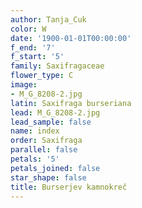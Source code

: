 ```yaml
---
author: Tanja_Cuk
color: W
date: '1900-01-01T00:00:00'
f_end: '7'
f_start: '5'
family: Saxifragaceae
flower_type: C
image:
- M_G_8208-2.jpg
latin: Saxifraga burseriana
lead: M_G_8208-2.jpg
lead_sample: false
name: index
order: Saxifraga
parallel: false
petals: '5'
petals_joined: false
star_shape: false
title: Burserjev kamnokreč
---
```


